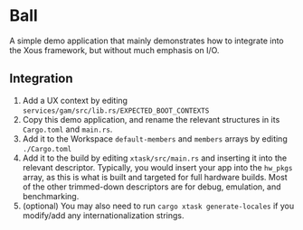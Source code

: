 # Ball

A simple demo application that mainly demonstrates how to integrate into the Xous framework,
but without much emphasis on I/O.

## Integration

1. Add a UX context by editing `services/gam/src/lib.rs/EXPECTED_BOOT_CONTEXTS`
2. Copy this demo application, and rename the relevant structures in its `Cargo.toml` and `main.rs`.
3. Add it to the Workspace `default-members` and `members` arrays by editing `./Cargo.toml`
4. Add it to the build by editing `xtask/src/main.rs` and inserting it into the relevant descriptor. Typically, you would insert your app into the `hw_pkgs` array, as this is what is built and targeted for full hardware builds. Most of the other trimmed-down descriptors are for debug, emulation, and benchmarking.
5. (optional) You may also need to run `cargo xtask generate-locales` if you modify/add any internationalization strings.
